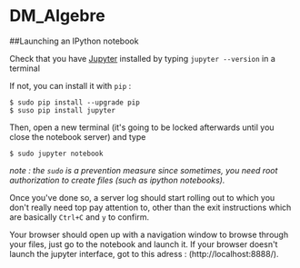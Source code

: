 # DM_Algebre

##Launching an IPython notebook 

Check that you have [Jupyter](http://jupyter.org/) installed by typing `jupyter --version` in a terminal

If not, you can install it with `pip` :
```
$ sudo pip install --upgrade pip
$ suso pip install jupyter
```
Then, open a new terminal (it's going to be locked afterwards until you close the notebook server)
and type 
```
$ sudo jupyter notebook
```
*note : the `sudo` is a prevention measure since sometimes, you need root authorization to create files (such as ipython notebooks).*

Once you've done so, a server log should start rolling out to which you don't really need top pay attention to, other than the exit instructions which are basically `Ctrl+C` and `y` to confirm.

Your browser should open up with a navigation window to browse through your files, just go to the notebook and launch it.
If your browser doesn't launch the jupyter interface, got to this adress : (http://localhost:8888/). 
